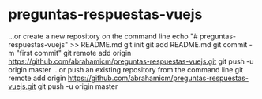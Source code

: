 # preguntas-respuestas-vuejs

…or create a new repository on the command line
echo "# preguntas-respuestas-vuejs" >> README.md
git init
git add README.md
git commit -m "first commit"
git remote add origin https://github.com/abrahamicm/preguntas-respuestas-vuejs.git
git push -u origin master
…or push an existing repository from the command line
git remote add origin https://github.com/abrahamicm/preguntas-respuestas-vuejs.git
git push -u origin master